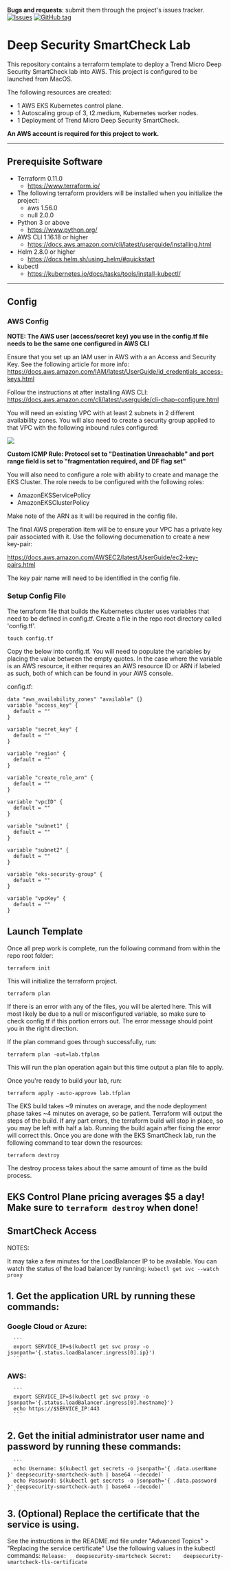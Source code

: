 __Bugs and requests__: submit them through the project's issues tracker.<br>
[![Issues](https://img.shields.io/github/issues/robmaynardjr/SmartCheck-Terraform-Lab.svg)]( https://github.com/robmaynardjr/SmartCheck-Terraform-Lab/issues ) [![GitHub tag](https://img.shields.io/github/tag-date/robmaynardjr/SmartCheck-Terraform-Lab.svg)](https://github.com/robmaynardjr/SmartCheck-Terraform-Lab/tags/)




# **Deep Security SmartCheck Lab**

This repository contains a terraform template to deploy a Trend Micro Deep Security SmartCheck lab into AWS. This project is configured to be launched from MacOS.

The following resources are created:
- 1 AWS EKS Kubernetes control plane.
- 1 Autoscaling group of 3, t2.medium, Kubernetes worker nodes.
- 1 Deployment of Trend Micro Deep Security SmartCheck.

**An AWS account is required for this project to work.**

---
## **Prerequisite Software**

- Terraform 0.11.0
  - https://www.terraform.io/
- The following terraform providers will be installed when you initialize the project:
  - aws 1.56.0
  - null 2.0.0
- Python 3 or above
  - https://www.python.org/
- AWS CLI 1.16.18 or higher
  - https://docs.aws.amazon.com/cli/latest/userguide/installing.html
- Helm 2.8.0 or higher
  - https://docs.helm.sh/using_helm/#quickstart
- kubectl
  - https://kubernetes.io/docs/tasks/tools/install-kubectl/

---

## Config


### AWS Config

**NOTE: The AWS user (access/secret key) you use in the config.tf file needs to be the same one configured in AWS CLI**

Ensure that you set up an IAM user in AWS with a an Access and Security Key. See the following article for more info: https://docs.aws.amazon.com/IAM/latest/UserGuide/id_credentials_access-keys.html


Follow the instructions at after installing AWS CLI:
https://docs.aws.amazon.com/cli/latest/userguide/cli-chap-configure.html

You will need an existing VPC with at least 2 subnets in 2 different availability zones. You will also need to create a security group applied to that VPC with the following inbound rules configured:

![](/img/sgrules.jpg)


**Custom ICMP Rule: Protocol set to "Destination Unreachable" and port range field is set to "fragmentation required, and DF flag set"**

You will also need to configure a role with ability to create and manage the EKS Cluster. The role needs to be configured with the following roles:

- AmazonEKSServicePolicy
- AmazonEKSClusterPolicy

Make note of the ARN as it will be required in the config file.

The final AWS preperation item will be to ensure your VPC has a private key pair associated with it. Use the following documenation to create a new key-pair:

https://docs.aws.amazon.com/AWSEC2/latest/UserGuide/ec2-key-pairs.html

The key pair name will need to be identified in the config file.


### Setup Config File

The terraform file that builds the Kubernetes cluster uses variables that need to be defined in config.tf. Create a file in the repo root directory called 'config.tf'.

`touch config.tf`

Copy the below into config.tf. You will need to populate the variables by placing the value between the empty quotes. In the case where the variable is an AWS resource, it either requires an AWS resource ID or ARN if labeled as such, both of which can be found in your AWS console.

config.tf:
```
data "aws_availability_zones" "available" {}
variable "access_key" {
  default = ""
}

variable "secret_key" {
  default = ""
}

variable "region" {
  default = ""
}

variable "create_role_arn" {
  default = ""
}

variable "vpcID" {
  default = ""
}

variable "subnet1" {
  default = ""
}

variable "subnet2" {
  default = ""
}

variable "eks-security-group" {
  default = ""
}

variable "vpcKey" {
  default = ""  
}
```

## Launch Template

Once all prep work is complete, run the following command from within the repo root folder:

`terraform init`

This will initialize the terraform project. 

`terraform plan`

If there is an error with any of the files, you will be alerted here. This will most likely be due to a null or misconfigured variable, so make sure to check config.tf if this portion errors out. The error message should point you in the right direction.

If the plan command goes through successfully, run:

`terraform plan -out=lab.tfplan`

This will run the plan operation again but this time output a plan file to apply.

Once you're ready to build your lab, run:

`terraform apply -auto-approve lab.tfplan`

The EKS build takes ~9 minutes on average, and the node deployment phase takes ~4 minutes on average, so be patient. Terraform will output the steps of the build. If any part errors, the terraform build will stop in place, so you may be left with half a lab. Running the build again after fixing the error will correct this. Once you are done with the EKS SmartCheck lab, run the following command to tear down the resources:

`terraform destroy`

The destroy process takes about the same amount of time as the build process.

## **EKS Control Plane pricing averages $5 a day! Make sure to `terraform destroy` when done!**

## SmartCheck Access

NOTES:

It may take a few minutes for the LoadBalancer IP to be available.
You can watch the status of the load balancer by running:
     ```
     kubectl get svc --watch proxy
     ```
## 1. Get the application URL by running these commands:
###    Google Cloud or Azure:
      ```
      export SERVICE_IP=$(kubectl get svc proxy -o jsonpath='{.status.loadBalancer.ingress[0].ip}')
      ```
###    AWS:
      ```
      export SERVICE_IP=$(kubectl get svc proxy -o jsonpath='{.status.loadBalancer.ingress[0].hostname}')
      echo https://$SERVICE_IP:443
      ```
## 2. Get the initial administrator user name and password by running these commands:
      ```
      echo Username: $(kubectl get secrets -o jsonpath='{ .data.userName }' deepsecurity-smartcheck-auth | base64 --decode)`
      echo Password: $(kubectl get secrets -o jsonpath='{ .data.password }' deepsecurity-smartcheck-auth | base64 --decode)`
      ```
## 3. (Optional) Replace the certificate that the service is using. 
See the instructions in the README.md file under "Advanced Topics" > "Replacing the
service certificate" Use the following values in the kubectl commands:
     ```
     Release:   deepsecurity-smartcheck
     Secret:    deepsecurity-smartcheck-tls-certificate
     ```
